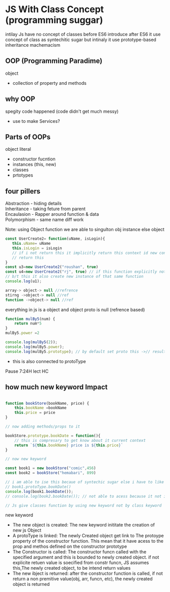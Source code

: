 # JS With Class Concept (programming suggar)

intilay Js have no concept of classes before ES6 introduce after ES6 it use concept of class as syntechitic sugar but intinaly it use prototype-based inheritance machemacism 

## OOP (Programming Paradime)

object 
 - collection of property and methods


## why OOP 
spegity code happened (code didn't get much messy)

- use to make Services?

## Parts of OOPs

object literal 

- constructor fucntion 
- instances  (this, new)
- classes 
- prtotypes 

## four pillers

Abstraction - hiding details <br>
Inheritance - taking feture from parent <br>
Encaulasion - Rapper around function & data<br>
Polymorphism - same name diff work<br>

 Note: using Object function we are able to singulton obj instance else object 
 
 ```javascript
 const UserCreate2= function(uName, isLogin){
    this.uName= uName
    this.isLogin = isLogin
    // if i not return this it implicitly return this context id new const used
    // return this
}
const u3=new UserCreate2("roushan", true)
const u4=new UserCreate2("rj", true) // if this function explicitly not return this it return this implictly (if new keyword used)
// b/t this it also create new instance of that same function
console.log(u1);

```

```javascript
array-> object-> null //refrence
stirng ->object-> null //ref
function ->object-> null //ref
 ```    
everything in js is a object and object proto is null (refrence based)

```javascript
function mulBy5(num) {
    return num*5
}
mulBy5.power =2

console.log(mulBy5(2));
console.log(mulBy5.power);
console.log(mulBy5.prototype); // by default set proto this ->// result {}
 ```
- this is also connected to protoType

Pause 7:24H lect HC

## how much new keyword Impact

```javascript

function bookStore(bookName, price) {
    this.bookName =bookName
    this.price = price
}

// now adding methods/props to it 

bookStore.prototype.bookDate = function(){
    // this is compresary to get know about it current context 
    return `${this.bookName} price is ${this.price}`
}

// now new keyword

const book1 = new bookStore("comic",456)
const book2 = bookStore("hemabari", 899)

// i am able to ise this becaue of syntechic sugar else i have to like like
// book1.protoType.bookDate()
console.log(book1.bookDate());
// console.log(book2.bookDate()); // not able to acess because it not initlized with it additional protoType which assign using new keyword

// Js give classes function by using new keyword not by class keyword

 ```

new keyword 
- The new object is created: The new keyword inititate the creation of new js Object 
- A protoType is linked: The newly Created object get link to The protoype property of the constructor function. This mean that it have acess to the prop and methos defined on the constructor prototype
- The Constructor is called: The constructor funcn called with the specified argument and this is bounded to newly created object. if not explicite retuen value is soecified from constr funcn, JS assumes this,The newly created object, to be intend return values 
- The  new ibject is returned: after the constructor function is called, if not return a non premitive value(obj, arr, funcn, etc), the newly created object is returned 

